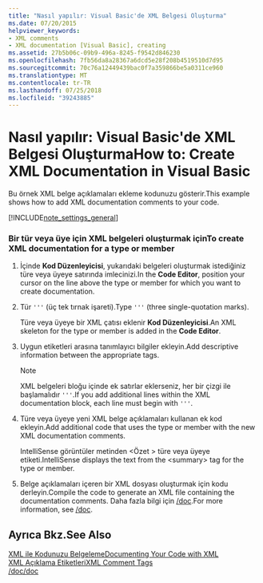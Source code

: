 ```yaml
---
title: "Nasıl yapılır: Visual Basic'de XML Belgesi Oluşturma"
ms.date: 07/20/2015
helpviewer_keywords:
- XML comments
- XML documentation [Visual Basic], creating
ms.assetid: 27b5b06c-09b9-496a-8245-f9542d846230
ms.openlocfilehash: 7fb56da8a28367a6dcd5e28f208b4519510d7d95
ms.sourcegitcommit: 70c76a12449439bac0f7a359866be5a0311ce960
ms.translationtype: MT
ms.contentlocale: tr-TR
ms.lasthandoff: 07/25/2018
ms.locfileid: "39243885"
---
```

# <a name="how-to-create-xml-documentation-in-visual-basic"></a><span data-ttu-id="54664-102">Nasıl yapılır: Visual Basic'de XML Belgesi Oluşturma</span><span class="sxs-lookup"><span data-stu-id="54664-102">How to: Create XML Documentation in Visual Basic</span></span>
<span data-ttu-id="54664-103">Bu örnek XML belge açıklamaları ekleme kodunuzu gösterir.</span><span class="sxs-lookup"><span data-stu-id="54664-103">This example shows how to add XML documentation comments to your code.</span></span>  
  
[!INCLUDE[note_settings_general](~/includes/note-settings-general-md.md)]  
  
### <a name="to-create-xml-documentation-for-a-type-or-member"></a><span data-ttu-id="54664-104">Bir tür veya üye için XML belgeleri oluşturmak için</span><span class="sxs-lookup"><span data-stu-id="54664-104">To create XML documentation for a type or member</span></span>  
  
1.  <span data-ttu-id="54664-105">İçinde **Kod Düzenleyicisi**, yukarıdaki belgeleri oluşturmak istediğiniz türe veya üyeye satırında imlecinizi.</span><span class="sxs-lookup"><span data-stu-id="54664-105">In the **Code Editor**, position your cursor on the line above the type or member for which you want to create documentation.</span></span>  
  
2.  <span data-ttu-id="54664-106">Tür `'''` (üç tek tırnak işareti).</span><span class="sxs-lookup"><span data-stu-id="54664-106">Type `'''` (three single-quotation marks).</span></span>  
  
     <span data-ttu-id="54664-107">Türe veya üyeye bir XML çatısı eklenir **Kod Düzenleyicisi**.</span><span class="sxs-lookup"><span data-stu-id="54664-107">An XML skeleton for the type or member is added in the **Code Editor**.</span></span>  
  
3.  <span data-ttu-id="54664-108">Uygun etiketleri arasına tanımlayıcı bilgiler ekleyin.</span><span class="sxs-lookup"><span data-stu-id="54664-108">Add descriptive information between the appropriate tags.</span></span>  
  
    > [!NOTE]
    >  <span data-ttu-id="54664-109">XML belgeleri bloğu içinde ek satırlar eklerseniz, her bir çizgi ile başlamalıdır `'''`.</span><span class="sxs-lookup"><span data-stu-id="54664-109">If you add additional lines within the XML documentation block, each line must begin with `'''`.</span></span>  
  
4.  <span data-ttu-id="54664-110">Türe veya üyeye yeni XML belge açıklamaları kullanan ek kod ekleyin.</span><span class="sxs-lookup"><span data-stu-id="54664-110">Add additional code that uses the type or member with the new XML documentation comments.</span></span>  
  
     <span data-ttu-id="54664-111">IntelliSense görüntüler metinden \<Özet > türe veya üyeye etiketi.</span><span class="sxs-lookup"><span data-stu-id="54664-111">IntelliSense displays the text from the \<summary> tag for the type or member.</span></span>  
  
5.  <span data-ttu-id="54664-112">Belge açıklamaları içeren bir XML dosyası oluşturmak için kodu derleyin.</span><span class="sxs-lookup"><span data-stu-id="54664-112">Compile the code to generate an XML file containing the documentation comments.</span></span> <span data-ttu-id="54664-113">Daha fazla bilgi için [/doc](../../../visual-basic/reference/command-line-compiler/doc.md).</span><span class="sxs-lookup"><span data-stu-id="54664-113">For more information, see [/doc](../../../visual-basic/reference/command-line-compiler/doc.md).</span></span>  
  
## <a name="see-also"></a><span data-ttu-id="54664-114">Ayrıca Bkz.</span><span class="sxs-lookup"><span data-stu-id="54664-114">See Also</span></span>  
 [<span data-ttu-id="54664-115">XML ile Kodunuzu Belgeleme</span><span class="sxs-lookup"><span data-stu-id="54664-115">Documenting Your Code with XML</span></span>](../../../visual-basic/programming-guide/program-structure/documenting-your-code-with-xml.md)  
 [<span data-ttu-id="54664-116">XML Açıklama Etiketleri</span><span class="sxs-lookup"><span data-stu-id="54664-116">XML Comment Tags</span></span>](../../../visual-basic/language-reference/xmldoc/recommended-xml-tags-for-documentation-comments.md)  
 [<span data-ttu-id="54664-117">/doc</span><span class="sxs-lookup"><span data-stu-id="54664-117">/doc</span></span>](../../../visual-basic/reference/command-line-compiler/doc.md)
